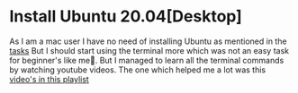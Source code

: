 # Install Ubuntu 20.04[Desktop]

As I am a mac user I have no need of installing Ubuntu as mentioned in the [tasks](https://docs.google.com/document/d/1sLvaJYe4Q1w-GBkPVYiIw6XxTlpcjZHbNcZu45K16G8/edit)
But I should start using the terminal more which was not an easy task for beginner's like me🥲. But I managed to learn all the terminal commands by watching youtube videos.
The one which helped me a lot was this [video's in this playlist](https://www.youtube.com/playlist?list=PL-osiE80TeTvGhHkpvfmKWOiIPF8UVy6c)
